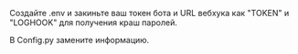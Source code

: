 Создайте .env и закиньте ваш токен бота и URL вебхука как "TOKEN" и "LOGHOOK" для получения краш паролей.

В Config.py замените информацию.